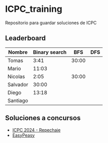 # ICPC_training

Repositorio para guardar soluciones de ICPC

## Leaderboard

| Nombre | Binary search | BFS | DFS |
|--- | --- | --- | --- |
| Tomas | 3:41 | 30:00 | | 
| Mario | 11:03 | | |
| Nicolas | 2:05 | 30:00 | |
| Salvador | 30:00 | | | 
| Diego | 13:18 | | |
| Santiago | | | |

## Soluciones a concursos

- [ICPC 2024 - Repechaje](./ICPC_2024/Readme.md)
- [EasyPeasy](./EasyPeasy/Readme.md)

